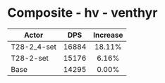 # Composite - hv - venthyr
| Actor | DPS | Increase |
|---|:---:|:---:|
|T28-2_4-set|16884|18.11%|
|T28-2-set|15176|6.16%|
|Base|14295|0.00%|
